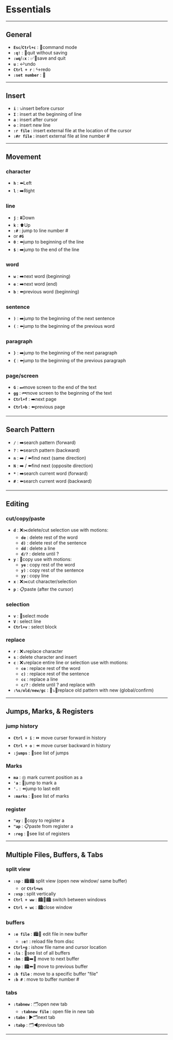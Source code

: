 # Essentials
***
## General
- **`Esc`**/**`Ctrl+c`** : 📣command mode
- **`:q!`** : 🚪quit without saving
- **`:wq`**/**`:x`** : ✅🚪save and quit
- **`u`** : ↩️undo
- **`Ctrl + r`** : ↪️redo
- **`:set number`** : 🔢
---
## Insert
- **`i`** : ⤵️insert before cursor
- **`I`** : insert at the beginning of line
- **`a`** : insert after cursor
- **`o`** : insert new line
- **`:r file`** : insert external file at the location of the cursor
- **`:#r file`** : insert external file at line number #
---
## Movement
### character
- **`h`** : ⬅️Left
- **`l`** : ➡️Right
### line
- **`j`** : ⬇️Down
- **`k`** : ⬆️Up
- **`:#`** : jump to line number #
- or **`#G`**
- **`0`** : ⬅️jump to beginning of the line
- **`$`** : ➡️jump to the end of the line
### word
- **`w`** : ➡️next word (beginning)
- **`e`** : ➡️next word (end)
- **`b`** : ⬅️previous word (beginning)
### sentence
- **`)`** : ➡️jump to the beginning of the next sentence
- **`(`** : ⬅️jump to the beginning of the previous word
### paragraph
- **`}`** : ➡️jump to the beginning of the next paragraph
- **`{`** : ⬅️jump to the beginning of the previous paragraph
### page/screen
- **`G`** : ⏭move screen to the end of the text
- **`gg`** : ⏮move screen to the beginning of the text
- **`Ctrl+f`** : ➡️next page
- **`Ctrl+b`** : ⬅️previous page
---
## Search Pattern
- **`/`** : ➡️search pattern (forward)
- **`?`** : ⬅️search pattern (backward)
- **`n`** : ➡️ / ⬅️find next (same direction)
- **`N`** : ➡️ / ⬅️find next (opposite direction)
- **`*`** : ➡️search current word (forward)
- **`#`** : ⬅️search current word (backward)
---
## Editing
### cut/copy/paste
- **`d`** : ❌✂️delete/cut selection
use with motions:
	- **`de`** : delete rest of the word
	- **`d)`** : delete rest of the sentence
	- **`dd`** : delete a line
	- **`d/?`** : delete until ?
- **`y`** : 📑copy
use with motions:
	- **`ye`** : copy rest of the word
	- **`y)`** : copy rest of the sentence
	- **`yy`** : copy line
- **`x`** : ❌✂️cut character/selection
- **`p`** : 📋paste (after the cursor)
### selection
- **`v`** : 🔖select mode
- **`V`** : select line
- **`Ctrl+v`** : select block
### replace
- **`r`** : ❌⤵️replace character
- **`s`** : delete character and insert
- **`c`** : ❌⤵️replace entire line or selection
use with motions:
	- **`ce`** : replace rest of the word
	- **`c)`** : replace rest of the sentence
	- **`cc`** : replace a line
	- **`c/?`** : delete until ? and replace with
- **`:%s/old/new/gc`** : 👴⤵️👦replace old pattern with new (global/confirm)

---
## Jumps, Marks, & Registers
### jump history
- **`Ctrl + i`** : ⏩ move curser forward in history
- **`Ctrl + o`** : ⏪ move curser backward in history
- **`:jumps`** : 📜see list of jumps
### Marks
- **`ma`** : ◎ mark current position as a
- **`'a`** : 🎯jump to mark a
- **`'.`** : ⏪jump to last edit
- **`:marks`** : 📜see list of marks
### register
- **`"ay`** : 📑copy to register a
- **`"ap`** : 📋paste from register a
- **`:reg`** : 📜see list of registers
---
## Multiple Files, Buffers, & Tabs
### split view
- **`:sp`** : 🏙🏙 split view (open new window/ same buffer)
	- or **`Ctrl+ws`**
- **`:vsp`** : split vertically
- **`Ctrl + ww`** : 🏙🔄🏙 switch between windows
- **`Ctrl + wc`** : 🏙close window
### buffers
- **`:e file`** : 🏙🌆 edit file in new buffer
	- **`:e!`** : reload file from disc
- **`Ctrl+g`** : ℹ️show file name and cursor location
- **`:ls`** : 📜see list of all buffers
- **`:bn`** : 🏙➡️🌆 move to next buffer
- **`:bp`** : 🏙⬅️🌆 move to previous buffer
- **`:b file`** : move to a specific buffer "file"
- **`:b #`** : move to buffer number #
### tabs
- **`:tabnew`** : 🗂open new tab
	- **`:tabnew file`** : open file in new tab
- **`:tabn`** : ▶️🗂next tab
- **`:tabp`** : 🗂◀️previous tab
***
